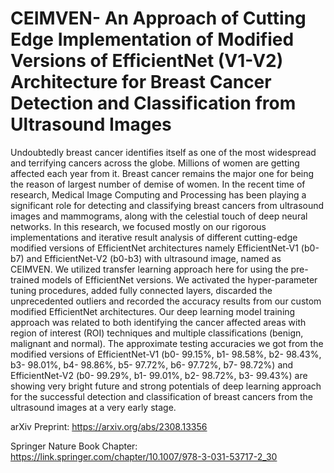 # CEIMVEN- An Approach of Cutting Edge Implementation of Modified Versions of EfficientNet (V1-V2) Architecture for Breast Cancer Detection and Classification from Ultrasound Images

Undoubtedly breast cancer identifies itself as one of the most widespread and terrifying cancers across the globe. Millions of women are getting affected each year from it. Breast cancer remains the major one for being the reason of largest number of demise of women. In the recent time of research, Medical Image Computing and Processing has been playing a significant role for detecting and classifying breast cancers from ultrasound images and mammograms, along with the celestial touch of deep neural networks. In this research, we focused mostly on our rigorous implementations and iterative result analysis of different cutting-edge modified versions of EfficientNet architectures namely EfficientNet-V1 (b0-b7) and EfficientNet-V2 (b0-b3) with ultrasound image, named as CEIMVEN. We utilized transfer learning approach here for using the pre-trained models of EfficientNet versions. We activated the hyper-parameter tuning procedures, added fully connected layers, discarded the unprecedented outliers and recorded the accuracy results from our custom modified EfficientNet architectures. Our deep learning model training approach was related to both identifying the cancer affected areas with region of interest (ROI) techniques and multiple classifications (benign, malignant and normal). The approximate testing accuracies we got from the modified versions of EfficientNet-V1 (b0- 99.15%, b1- 98.58%, b2- 98.43%, b3- 98.01%, b4- 98.86%, b5- 97.72%, b6- 97.72%, b7- 98.72%) and EfficientNet-V2 (b0- 99.29%, b1- 99.01%, b2- 98.72%, b3- 99.43%) are showing very bright future and strong potentials of deep learning approach for the successful detection and classification of breast cancers from the ultrasound images at a very early stage.

arXiv Preprint: https://arxiv.org/abs/2308.13356

Springer Nature Book Chapter: https://link.springer.com/chapter/10.1007/978-3-031-53717-2_30
